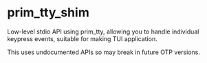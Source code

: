 # prim_tty_shim

Low-level stdio API using prim_tty, allowing you to handle individual keypress
events, suitable for making TUI application.

This uses undocumented APIs so may break in future OTP versions.
